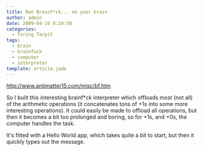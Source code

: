 ```yaml
---
title: Run Brainf*ck... on your brain
author: admin
date: 2009-04-16 9:24:50
categories:
  - Turing Tarpit
tags:
  - brain
  - brainfuck
  - computer
  - interpreter
template: article.jade
---
```


http://www.antimatter15.com/misc/bf.htm

So I built this interesting brainf*ck interpreter which offloads most (not all) of the arithmetic operations (it concatenates tons of +1s into some more interesting operations). It could easily be made to offload all operations, but then it becomes a bit too prolonged and boring, so for +1s, and +0s, the computer handles the task.

It's fitted with a Hello World app, which takes quite a bit to start, but then it quickly types out the message.
